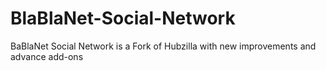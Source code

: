 # BlaBlaNet-Social-Network
BaBlaNet Social Network is a Fork of Hubzilla with new improvements and advance add-ons 
